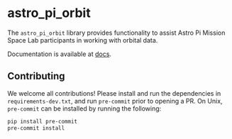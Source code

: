 # astro_pi_orbit

The `astro_pi_orbit` library provides functionality to assist Astro Pi Mission Space Lab participants in working with orbital data.

Documentation is available at [docs](./docs).

## Contributing

We welcome all contributions!
Please install and run the dependencies in `requirements-dev.txt`, and run `pre-commit` prior to opening a PR. On Unix, `pre-commit` can be installed by running the following:

```bash
pip install pre-commit
pre-commit install
```

